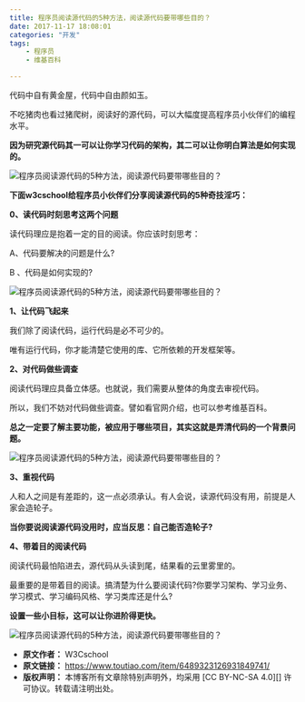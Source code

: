 ```yaml
---
title: 程序员阅读源代码的5种方法，阅读源代码要带哪些目的？
date: 2017-11-17 18:08:01
categories: "开发"
tags:
	- 程序员
	- 维基百科

---
```


代码中自有黄金屋，代码中自由颜如玉。

不吃猪肉也看过猪爬树，阅读好的源代码，可以大幅度提高程序员小伙伴们的编程水平。

**因为研究源代码其一可以让你学习代码的架构，其二可以让你明白算法是如何实现的。**

![程序员阅读源代码的5种方法，阅读源代码要带哪些目的？][5]

**下面w3cschool给程序员小伙伴们分享阅读源代码的5种奇技淫巧：**

**0、读代码时刻思考这两个问题**

读代码理应是抱着一定的目的阅读。你应该时刻思考：

A、代码要解决的问题是什么?

B 、代码是如何实现的?

![程序员阅读源代码的5种方法，阅读源代码要带哪些目的？][5 1]

**1、让代码飞起来**

我们除了阅读代码，运行代码是必不可少的。

唯有运行代码，你才能清楚它使用的库、它所依赖的开发框架等。

**2、对代码做些调查**

阅读代码理应具备立体感。也就说，我们需要从整体的角度去审视代码。

所以，我们不妨对代码做些调查。譬如看官网介绍，也可以参考维基百科。

**总之一定要了解主要功能，被应用于哪些项目，其实这就是弄清代码的一个背景问题。**

![程序员阅读源代码的5种方法，阅读源代码要带哪些目的？][5 2]

**3、重视代码**

人和人之间是有差距的，这一点必须承认。有人会说，读源代码没有用，前提是人家会造轮子。

**当你要说阅读源代码没用时，应当反思：自己能否造轮子?**

**4、带着目的阅读代码**

阅读代码最怕陷进去，源代码从头读到尾，结果看的云里雾里的。

最重要的是带着目的阅读。搞清楚为什么要阅读代码?你要学习架构、学习业务、学习模式、学习编码风格、学习类库还是什么?

**设置一些小目标，这可以让你进阶得更快。**

![程序员阅读源代码的5种方法，阅读源代码要带哪些目的？][5 3]


[5]: /pro/os/crawler/JFNM-UQUQ-3QII.jpg
[5 1]: /pro/os/crawler/VBNE-NIFJ-QNAB.jpg
[5 2]: /pro/os/crawler/RABQ-3QNI-FNUZ.jpg
[5 3]: /pro/os/crawler/3EEQ-RNZA-VVJE.jpg
 *  **原文作者：** W3Cschool
 *  **原文链接：** https://www.toutiao.com/item/6489323126931849741/
 *  **版权声明：** 本博客所有文章除特别声明外，均采用 [CC BY-NC-SA 4.0][] 许可协议。转载请注明出处。